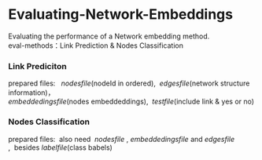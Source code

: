 # Evaluating-Network-Embeddings
Evaluating the performance of a Network embedding method.
<br/>eval-methods：Link Prediction & Nodes Classification

### Link Prediciton
prepared files: &nbsp;&nbsp;*nodesfile*(nodeId in ordered),&nbsp;&nbsp;*edgesfile*(network structure information)，<br/>*embeddedingsfile*(nodes embeddeddings),&nbsp;&nbsp;*testfile*(include link & yes or no)

### Nodes Classification
prepared files:&nbsp;&nbsp;also need&nbsp; *nodesfile* ,&nbsp;*embeddedingsfile* and *edgesfile* ,&nbsp;&nbsp;besides *labelfile*(class babels)
